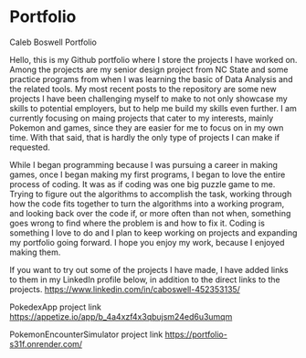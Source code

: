 # Portfolio
Caleb Boswell Portfolio

Hello, this is my Github portfolio where I store the projects I have worked on.  Among the projects are my senior design project from NC State and some practice programs from when I was learning the basic of Data Analysis and the related tools.
My most recent posts to the repository are some new projects I have been challenging myself to make to not only showcase my skills to potential employers, but to help me build my skills even further.  I am currently focusing on maing projects that cater to my interests, mainly Pokemon and games,
since they are easier for me to focus on in my own time.  With that said, that is hardly the only type of projects I can make if requested.  

While I began programming because I was pursuing a career in making games, once I began making my first programs, I began to love the entire process of coding.  It was as if coding was one big puzzle game to me.  Trying to figure out the algorithms to accomplish the task,
working through how the code fits together to turn the algorithms into a working program, and looking back over the code if, or more often than not when, something goes wrong to find where the problem is and how to fix it.  Coding is something I love to do
and I plan to keep working on projects and expanding my portfolio going forward.  I hope you enjoy my work, because I enjoyed making them.

If you want to try out some of the projects I have made, I have added links to them in my LinkedIn profile below, in addition to the direct links to the projects.
https://www.linkedin.com/in/caboswell-452353135/

PokedexApp project link
https://appetize.io/app/b_4a4xzf4x3qbujsm24ed6u3umqm

PokemonEncounterSimulator project link
https://portfolio-s31f.onrender.com/
